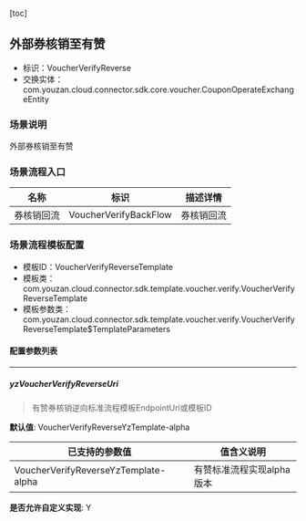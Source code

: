 [toc]

## 外部券核销至有赞
- 标识：VoucherVerifyReverse
- 交换实体：com.youzan.cloud.connector.sdk.core.voucher.CouponOperateExchangeEntity
### 场景说明
外部券核销至有赞
### 场景流程入口

名称 | 标识 | 描述详情
---|---|---
券核销回流 | VoucherVerifyBackFlow | 券核销回流

### 场景流程模板配置
- 模板ID：VoucherVerifyReverseTemplate
- 模板类：com.youzan.cloud.connector.sdk.template.voucher.verify.VoucherVerifyReverseTemplate
- 模板参数类：com.youzan.cloud.connector.sdk.template.voucher.verify.VoucherVerifyReverseTemplate$TemplateParameters

#### 配置参数列表

---
##### yzVoucherVerifyReverseUri
> 有赞券核销逆向标准流程模板EndpointUri或模板ID

**默认值**: VoucherVerifyReverseYzTemplate-alpha

已支持的参数值 | 值含义说明
---|---
VoucherVerifyReverseYzTemplate-alpha | 有赞标准流程实现alpha版本

**是否允许自定义实现**: Y



